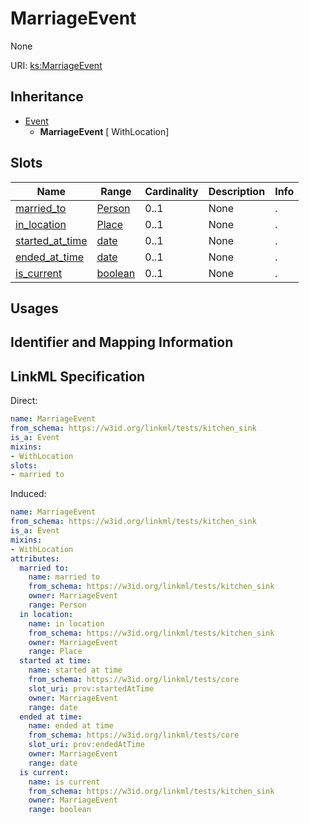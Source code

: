 # MarriageEvent

None

URI: [ks:MarriageEvent](https://w3id.org/linkml/tests/kitchen_sink/MarriageEvent)




## Inheritance

* [Event](Event.md)
    * **MarriageEvent** [ WithLocation]




## Slots

| Name | Range | Cardinality | Description  | Info |
| ---  | --- | --- | --- | --- |
| [married_to](married_to.md) | [Person](Person.md) | 0..1 | None  | . |
| [in_location](in_location.md) | [Place](Place.md) | 0..1 | None  | . |
| [started_at_time](started_at_time.md) | [date](date.md) | 0..1 | None  | . |
| [ended_at_time](ended_at_time.md) | [date](date.md) | 0..1 | None  | . |
| [is_current](is_current.md) | [boolean](boolean.md) | 0..1 | None  | . |


## Usages



## Identifier and Mapping Information






## LinkML Specification

<!-- TODO: investigate https://stackoverflow.com/questions/37606292/how-to-create-tabbed-code-blocks-in-mkdocs-or-sphinx -->

Direct:

```yaml
name: MarriageEvent
from_schema: https://w3id.org/linkml/tests/kitchen_sink
is_a: Event
mixins:
- WithLocation
slots:
- married to

```

Induced:

```yaml
name: MarriageEvent
from_schema: https://w3id.org/linkml/tests/kitchen_sink
is_a: Event
mixins:
- WithLocation
attributes:
  married to:
    name: married to
    from_schema: https://w3id.org/linkml/tests/kitchen_sink
    owner: MarriageEvent
    range: Person
  in location:
    name: in location
    from_schema: https://w3id.org/linkml/tests/kitchen_sink
    owner: MarriageEvent
    range: Place
  started at time:
    name: started at time
    from_schema: https://w3id.org/linkml/tests/core
    slot_uri: prov:startedAtTime
    owner: MarriageEvent
    range: date
  ended at time:
    name: ended at time
    from_schema: https://w3id.org/linkml/tests/core
    slot_uri: prov:endedAtTime
    owner: MarriageEvent
    range: date
  is current:
    name: is current
    from_schema: https://w3id.org/linkml/tests/kitchen_sink
    owner: MarriageEvent
    range: boolean

```